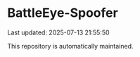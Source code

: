 # BattleEye-Spoofer

Last updated: 2025-07-13 21:55:50

This repository is automatically maintained.
